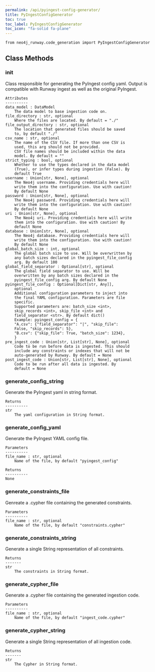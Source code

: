 ```yaml
---
permalink: /api/pyingest-config-generator/
title: PyIngestConfigGenerator
toc: true
toc_label: PyIngestConfigGenerator
toc_icon: "fa-solid fa-plane"
---
```


    from neo4j_runway.code_generation import PyIngestConfigGenerator




## Class Methods


### __init__
Class responsible for generating the PyIngest config
        yaml. Output is compatible with Runway ingest as
        well as
    the original PyIngest.

    Attributes
    ----------
    data_model : DataModel
        The data model to base ingestion code on.
    file_directory : str, optional
        Where the files are located. By default = "./"
    file_output_directory : str, optional
        The location that generated files should be saved
        to, by default "./"
    csv_name : str, optional
        The name of the CSV file. If more than one CSV is
        used, this arg should not be provided.
        CSV file names should be included within the data
        model. By default = ""
    strict_typing : bool, optional
        Whether to use the types declared in the data model
        (True), or infer types during ingestion (False). By
        default True
    username : Union[str, None], optional
        The Neo4j username. Providing credentials here will
        write them into the configuration. Use with caution!
        By default None
    password : Union[str, None], optional
        The Neo4j password. Providing credentials here will
        write them into the configuration. Use with caution!
        By default None
    uri : Union[str, None], optional
        The Neo4j uri. Providing credentials here will write
        them into the configuration. Use with caution! By
        default None
    database : Union[str, None], optional
        The Neo4j database. Providing credentials here will
        write them into the configuration. Use with caution!
        By default None
    global_batch_size : int, optional
        The global batch size to use. Will be overwritten by
        any batch sizes declared in the pyingest_file_config
        arg. By default 100
    global_field_separator : Optional[str], optional
        The global field separator to use. Will be
        overwritten by any batch sizes declared in the
        pyingest_file_config arg. By default None
    pyingest_file_config : Optional[Dict[str, Any]],
        optional
        Additional configuration parameters to inject into
        the final YAML configuration. Parameters are file
        specific.
        Supported parameters are: batch_size <int>,
        skip_records <int>, skip_file <int> and
        field_separator <str>. By default dict()
        Example: pyingest_config = {
        "A.csv": {"field_separator": "|", "skip_file":
        False, "skip_records": 5},
        "B.csv": {"skip_file": True, "batch_size": 1234},
        }
    pre_ingest_code : Union[str, List[str], None], optional
        Code to be run before data is ingested. This should
        include any constraints or indexes that will not be
        auto-generated by Runway. By default = None
    post_ingest_code : Union[str, List[str], None], optional
        Code to be run after all data is ingested. By
        default = None


### generate_config_string
Generate the PyIngest yaml in string format.

    Returns
    ----------
    str
        The yaml configuration in String format.


### generate_config_yaml
Generate the PyIngest YAML config file.

    Parameters
    ----------
    file_name : str, optional
        Name of the file, by default "pyingest_config"

    Returns
    ----------
    None


### generate_constraints_file
Genreate a .cypher file containing the generated
        constraints.

    Parameters
    ----------
    file_name : str, optional
        Name of the file, by default "constraints.cypher"


### generate_constraints_string
Generate a single String representation of all
        constraints.

    Returns
    -------
    str
        The constraints in String format.


### generate_cypher_file
Generate a .cypher file containing the generated
        ingestion code.

    Parameters
    ----------
    file_name : str, optional
        Name of the file, by default "ingest_code.cypher"


### generate_cypher_string
Generate a single String representation of all ingestion
        code.

    Returns
    -------
    str
        The Cypher in String format.

